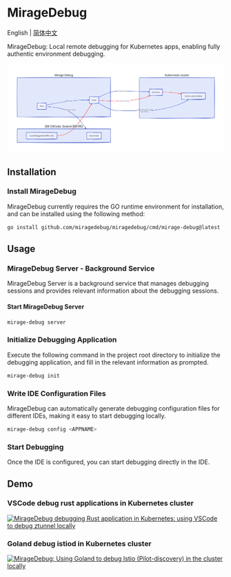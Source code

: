 # MirageDebug

English | [简体中文](./README_zh.md)

MirageDebug: Local remote debugging for Kubernetes apps, enabling fully authentic environment debugging.

![MirageDebug](./docs/draw/flow.d2.svg)

## Installation

### Install MirageDebug

MirageDebug currently requires the GO runtime environment for installation, and can be installed using the following method:

```bash
go install github.com/miragedebug/miragedebug/cmd/mirage-debug@latest
```

## Usage

### MirageDebug Server - Background Service

MirageDebug Server is a background service that manages debugging sessions and provides relevant information about the debugging sessions.

#### Start MirageDebug Server

```bash
mirage-debug server
```

### Initialize Debugging Application

Execute the following command in the project root directory to initialize the debugging application, and fill in the relevant information as prompted.

```bash
mirage-debug init
```

### Write IDE Configuration Files

MirageDebug can automatically generate debugging configuration files for different IDEs, making it easy to start debugging locally.

```bash
mirage-debug config <APPNAME>
```

### Start Debugging

Once the IDE is configured, you can start debugging directly in the IDE.

## Demo

### VSCode debug rust applications in Kubernetes cluster

[![MirageDebug debugging Rust application in Kubernetes: using VSCode to debug ztunnel locally](https://img.youtube.com/vi/RpggulEd48M/0.jpg)](https://www.youtube.com/watch?v=RpggulEd48M)

### Goland debug istiod in Kubernetes cluster

[![MirageDebug: Using Goland to debug Istio (Pilot-discovery) in the cluster locally](https://img.youtube.com/vi/ZwG0uaG72_8/0.jpg)](https://www.youtube.com/watch?v=ZwG0uaG72_8)
